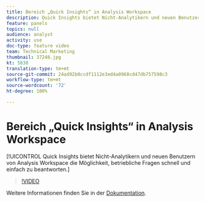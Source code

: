 ```yaml
---
title: Bereich „Quick Insights“ in Analysis Workspace
description: Quick Insights bietet Nicht-Analytikern und neuen Benutzern von Analysis Workspace die Möglichkeit, betriebliche Fragen schnell und einfach zu beantworten.
feature: panels
topics: null
audience: analyst
activity: use
doc-type: feature video
team: Technical Marketing
thumbnail: 37248.jpg
kt: 5838
translation-type: tm+mt
source-git-commit: 24ad92b0ccdf1112e3ed4a0968cd47db757598c3
workflow-type: tm+mt
source-wordcount: '72'
ht-degree: 100%

---
```



# Bereich „Quick Insights“ in Analysis Workspace

[!UICONTROL Quick Insights bietet Nicht-Analytikern und neuen Benutzern von Analysis Workspace die Möglichkeit, betriebliche Fragen schnell und einfach zu beantworten.]

>[!VIDEO](https://video.tv.adobe.com/v/37248/?quality=12&learn=on)

Weitere Informationen finden Sie in der [Dokumentation](https://docs.adobe.com/content/help/de-DE/analytics/analyze/analysis-workspace/panels/quickinsight.html).
